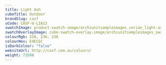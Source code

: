 ```yaml
---
title: Light Ash
cubeTitle: Outdoor
brandSlug: casf
uCode: CASF-U-LIA13
swatchImage: product-swatch-image/archiunitsampleimages_corian_light-ash.jpg
swatchOverlayImage: cube-swatch-overlay-image/archiunitsampleimages_swatch-overlay_corian.png
colourRgb: 228, 236, 236
colourHex: E4ECEC
isDarkColour: "false"
websiteUrl: http://casf.com.au/colours/
weight: 73598
---
```

